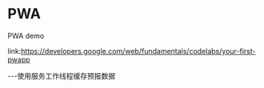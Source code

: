 # PWA
PWA demo

link:https://developers.google.com/web/fundamentals/codelabs/your-first-pwapp


---使用服务工作线程缓存预报数据